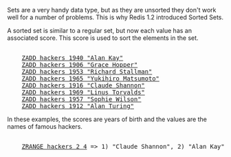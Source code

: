 Sets are a very handy data type, but as they are unsorted they don't work well
for a number of problems. This is why Redis 1.2 introduced Sorted Sets.

A sorted set is similar to a regular set, but now each value has an associated score.
This score is used to sort the elements in the set.

<pre></code>
    <a href="#run">ZADD hackers 1940 "Alan Kay"</a>
    <a href="#run">ZADD hackers 1906 "Grace Hopper"</a>
    <a href="#run">ZADD hackers 1953 "Richard Stallman"</a>
    <a href="#run">ZADD hackers 1965 "Yukihiro Matsumoto"</a>
    <a href="#run">ZADD hackers 1916 "Claude Shannon"</a>
    <a href="#run">ZADD hackers 1969 "Linus Torvalds"</a>
    <a href="#run">ZADD hackers 1957 "Sophie Wilson"</a>
    <a href="#run">ZADD hackers 1912 "Alan Turing"</a>
</code></pre>

In these examples, the scores are years of birth and the values are the names
of famous hackers.

<pre></code>
    <a href="#run">ZRANGE hackers 2 4</a> => 1) "Claude Shannon", 2) "Alan Kay", 3) "Richard Stallman"
</code></pre>

